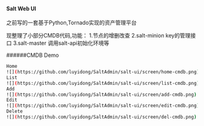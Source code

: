 ####  Salt Web UI
之前写的一套基于Python,Tornado实现的资产管理平台

现整理了小部分CMDB代码,功能：
1.节点的增删改查
2.salt-minion key的管理接口
3.salt-master 调用salt-api初始化环境等

######CMDB Demo
```Bash
Home
![](https://github.com/luyidong/SaltAdmin/salt-ui/screen/home-cmdb.png)
List
![](https://github.com/luyidong/SaltAdmin/salt-ui/screen/list-cmdb.png)
Add
![](https://github.com/luyidong/SaltAdmin/salt-ui/screen/add-cmdb.png)
Edit
![](https://github.com/luyidong/SaltAdmin/salt-ui/screen/edit-cmdb.png)
Delete
![](https://github.com/luyidong/SaltAdmin/salt-ui/screen/del-cmdb.png)
```
